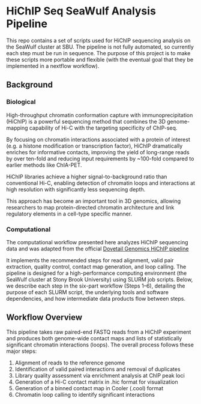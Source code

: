 # HiChIP Seq SeaWulf Analysis Pipeline
This repo contains a set of scripts used for HiChIP sequencing analysis on the SeaWulf cluster at SBU.
The pipeline is not fully automated, so currently each step must be run in sequence. The purpose of this project is to make these scripts more portable and flexible (with the eventual goal that they be implemented in a nextflow workflow).

## Background
### Biological
High-throughput chromatin conformation capture with immunoprecipitation (HiChIP) is a powerful sequencing method that combines the 3D genome-mapping capability of Hi-C with the targeting specificity of ChIP-seq​.

By focusing on chromatin interactions associated with a protein of interest (e.g. a histone modification or transcription factor), HiChIP dramatically enriches for informative contacts, improving the yield of long-range reads by over ten-fold and reducing input requirements by ~100-fold compared to earlier methods like ChIA-PET.

HiChIP libraries achieve a higher signal-to-background ratio than conventional Hi-C, enabling detection of chromatin loops and interactions at high resolution with significantly less sequencing depth.

This approach has become an important tool in 3D genomics, allowing researchers to map protein-directed chromatin architecture and link regulatory elements in a cell-type specific manner.

### Computational
The computational workflow presented here analyzes HiChIP sequencing data and was adapted from the official [Dovetail Genomics HiChIP pipeline](https://hichip.readthedocs.io/en/latest/)

It implements the recommended steps for read alignment, valid pair extraction, quality control, contact map generation, and loop calling. The pipeline is designed for a high-performance computing environment (the SeaWulf cluster at Stony Brook University) using SLURM job scripts. Below, we describe each step in the six-part workflow (Steps 1–6), detailing the purpose of each SLURM script, the underlying tools and software dependencies, and how intermediate data products flow between steps.

## Workflow Overview
This pipeline takes raw paired-end FASTQ reads from a HiChIP experiment and produces both genome-wide contact maps and lists of statistically significant chromatin interactions (loops). The overall process follows these major steps:
1. Alignment of reads to the reference genome
2. Identification of valid paired interactions and removal of duplicates
3. Library quality assessment via enrichment analysis at ChIP peak loci
4. Generation of a Hi-C contact matrix in .hic format for visualization
5. Generation of a binned contact map in Cooler (.cool) format
6. Chromatin loop calling to identify significant interactions
